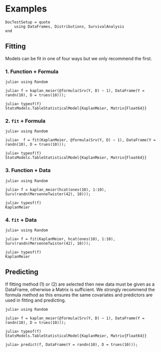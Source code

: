 # Examples

```@meta
DocTestSetup = quote
    using DataFrames, Distributions, SurvivalAnalysis
end
```

## Fitting

Models can be fit in one of four ways but we only recommend the first.

### 1. Function + Formula

```jldoctest
julia> using Random

julia> f = kaplan_meier(@formula(Srv(Y, D) ~ 1), DataFrame(Y = randn(10), D = trues(10)));

julia> typeof(f)
StatsModels.TableStatisticalModel{KaplanMeier, Matrix{Float64}}
```

### 2. `fit` + Formula

```jldoctest
julia> using Random

julia>  f = fit(KaplanMeier, @formula(Srv(Y, D) ~ 1), DataFrame(Y = randn(10), D = trues(10)));

julia> typeof(f)
StatsModels.TableStatisticalModel{KaplanMeier, Matrix{Float64}}
```

### 3. Function + Data

```jldoctest
julia> using Random

julia> f = kaplan_meier(hcat(ones(10), 1:10), Surv(randn(MersenneTwister(42), 10)));

julia> typeof(f)
KaplanMeier
```

### 4. `fit` + Data

```jldoctest
julia> using Random

julia> f = fit(KaplanMeier, hcat(ones(10), 1:10), Surv(randn(MersenneTwister(42), 10)));

julia> typeof(f)
KaplanMeier
```

## Predicting

If fitting method (1) or (2) are selected then new data must be given as a DataFrame, otherwise a Matrix is sufficient. We strongly recommend the formula method as this ensures the same covariates and predictors are used in fitting and predicting.


```jldoctest
julia> using Random

julia> f = kaplan_meier(@formula(Srv(Y, D) ~ 1), DataFrame(Y = randn(10), D = trues(10)));

julia> typeof(f)
StatsModels.TableStatisticalModel{KaplanMeier, Matrix{Float64}}

julia> predict(f, DataFrame(Y = randn(10), D = trues(10)));
```
